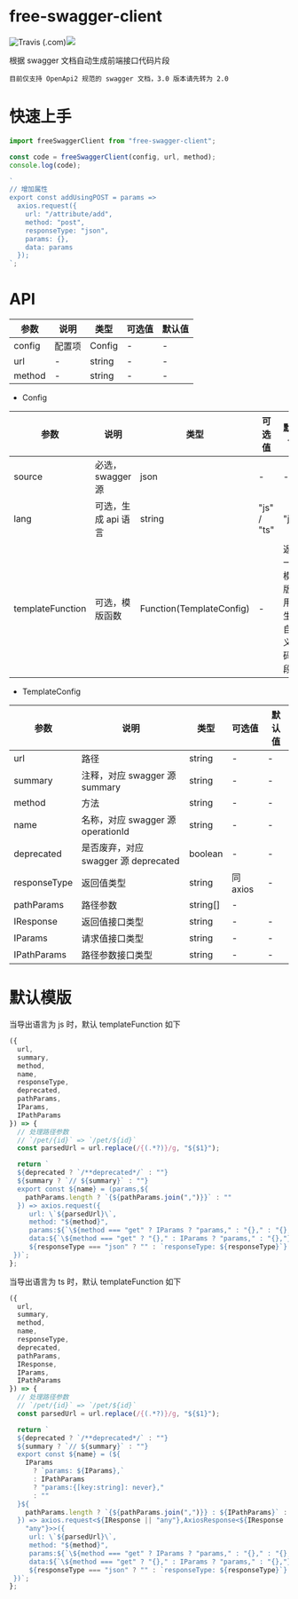 # free-swagger-client



![Travis (.com)](https://img.shields.io/travis/com/yeyan1996/free-swagger-client)![](https://img.shields.io/npm/v/free-swagger-client)

根据 swagger 文档自动生成前端接口代码片段

`目前仅支持 OpenApi2 规范的 swagger 文档，3.0 版本请先转为 2.0`

# 快速上手

```javascript
import freeSwaggerClient from "free-swagger-client";

const code = freeSwaggerClient(config, url, method);
console.log(code);

`
// 增加属性
export const addUsingPOST = params =>
  axios.request({
    url: "/attribute/add",
    method: "post",
    responseType: "json",
    params: {},
    data: params
  });
`;
```

# API

| 参数   | 说明   | 类型   | 可选值 | 默认值 |
| ------ | ------ | ------ | ------ | ------ |
| config | 配置项 | Config | -      | -      |
| url    | -      | string | -      | -      |
| method | -      | string | -      | -      |

- Config

| 参数             | 说明                | 类型                     | 可选值      | 默认值                               |
| ---------------- | ------------------- | ------------------------ | ----------- | ------------------------------------ |
| source           | 必选，swagger 源    | json                     | -           | -                                    |
| lang             | 可选，生成 api 语言 | string                   | "js" / "ts" | "js"                                 |
| templateFunction | 可选，模版函数      | Function(TemplateConfig) | -           | 返回一个模版，用于生成自定义代码片段 |

- TemplateConfig

| 参数         | 说明                                 | 类型     | 可选值   | 默认值 |
| ------------ | ------------------------------------ | -------- | -------- | ------ |
| url          | 路径                                 | string   | -        | -      |
| summary      | 注释，对应 swagger 源 summary        | string   | -        | -      |
| method       | 方法                                 | string   | -        | -      |
| name         | 名称，对应 swagger 源 operationId    | string   | -        | -      |
| deprecated   | 是否废弃，对应 swagger 源 deprecated | boolean  | -        | -      |
| responseType | 返回值类型                           | string   | 同 axios | -      |
| pathParams   | 路径参数                             | string[] | -        |
| IResponse    | 返回值接口类型                       | string   | -        | -      |
| IParams      | 请求值接口类型                       | string   | -        | -      |
| IPathParams  | 路径参数接口类型                     | string   | -        | -      |

# 默认模版

当导出语言为 js 时，默认 templateFunction 如下

```javascript
({
  url,
  summary,
  method,
  name,
  responseType,
  deprecated,
  pathParams,
  IParams,
  IPathParams
}) => {
  // 处理路径参数
  // `/pet/{id}` => `/pet/${id}`
  const parsedUrl = url.replace(/{(.*?)}/g, "${$1}");

  return `
  ${deprecated ? `/**deprecated*/` : ""}
  ${summary ? `// ${summary}` : ""}
  export const ${name} = (params,${
    pathParams.length ? `{${pathParams.join(",")}}` : ""
  }) => axios.request({
     url: \`${parsedUrl}\`, 
     method: "${method}",
     params:${`\${method === "get" ? IParams ? "params," : "{}," : "{},"}`}
     data:${`\${method === "get" ? "{}," : IParams ? "params," : "{},"}`}
     ${responseType === "json" ? "" : `responseType: ${responseType}`}
 })`;
};
```

当导出语言为 ts 时，默认 templateFunction 如下

```javascript
({
  url,
  summary,
  method,
  name,
  responseType,
  deprecated,
  pathParams,
  IResponse,
  IParams,
  IPathParams
}) => {
  // 处理路径参数
  // `/pet/{id}` => `/pet/${id}`
  const parsedUrl = url.replace(/{(.*?)}/g, "${$1}");

  return `
  ${deprecated ? `/**deprecated*/` : ""}
  ${summary ? `// ${summary}` : ""}  
  export const ${name} = (${
    IParams
      ? `params: ${IParams},`
      : IPathParams
      ? "params:{[key:string]: never},"
      : ""
  }${
    pathParams.length ? `{${pathParams.join(",")}} : ${IPathParams}` : ""
  }) => axios.request<${IResponse || "any"},AxiosResponse<${IResponse ||
    "any"}>>({
     url: \`${parsedUrl}\`, 
     method: "${method}",  
     params:${`\${method === "get" ? IParams ? "params," : "{}," : "{},"}`}
     data:${`\${method === "get" ? "{}," : IParams ? "params," : "{},"}`}
     ${responseType === "json" ? "" : `responseType: ${responseType}`}
 })`;
};
```
